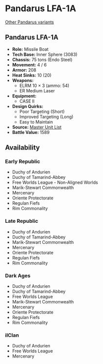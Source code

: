 # Pandarus LFA-1A 

[Other Pandarus variants](../pandarus.md) 

## Pandarus LFA-1A 

- **Role:** Missile Boat 
- **Tech Base:** Inner Sphere (3083) 
- **Chassis:** 75 tons (Endo Steel) 
- **Movement:** 4 / 6 
- **Armor:** 208 
- **Heat Sinks:** 10 (20) 
- **Weapons:** 
  - ELRM 10 × 3 (ammo: 54) 
  - ER Medium Laser 
- **Equipment:** 
  - CASE II 
- **Design Quirks:** 
  - Poor Targeting (Short) 
  - Improved Targeting (Long) 
  - Easy to Maintain 
- **Source:** [Master Unit List](http://masterunitlist.info/Unit/Details/4783) 
- **Battle Value:** 1589 

## Availability 

### Early Republic 

- Duchy of Andurien 
- Duchy of Tamarind-Abbey 
- Free Worlds League - Non-Aligned Worlds 
- Marik-Stewart Commonwealth 
- Mercenary 
- Oriente Protectorate 
- Regulan Fiefs 
- Rim Commonality 

### Late Republic 

- Duchy of Andurien 
- Duchy of Tamarind-Abbey 
- Marik-Stewart Commonwealth 
- Mercenary 
- Oriente Protectorate 
- Regulan Fiefs 
- Rim Commonality 

### Dark Ages 

- Duchy of Andurien 
- Duchy of Tamarind-Abbey 
- Free Worlds League 
- Marik-Stewart Commonwealth 
- Mercenary 
- Oriente Protectorate 
- Regulan Fiefs 
- Rim Commonality 

### ilClan 

- Duchy of Andurien 
- Free Worlds League 
- Mercenary 

